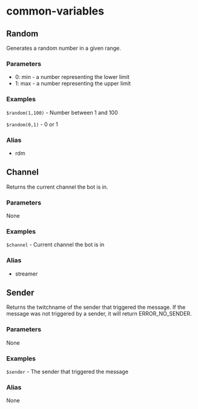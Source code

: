 # common-variables

## Random
Generates a random number in a given range.

### Parameters
- 0: min - a number representing the lower limit
- 1: max - a number representing the upper limit

### Examples
`$random(1,100)` - Number between 1 and 100

`$random(0,1)` - 0 or 1

### Alias
- rdm

## Channel
Returns the current channel the bot is in.

### Parameters
None

### Examples
`$channel` - Current channel the bot is in

### Alias
- streamer

## Sender
Returns the twitchname of the sender that triggered the message. If the message was not triggered by a sender, it will return ERROR_NO_SENDER.

### Parameters
None

### Examples
`$sender` - The sender that triggered the message

### Alias
None
